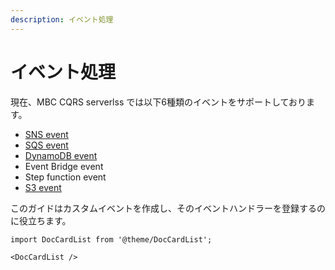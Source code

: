 ```yaml
---
description: イベント処理
---
```


# イベント処理

現在、MBC CQRS serverlss では以下6種類のイベントをサポートしております。

- [SNS event](https://docs.aws.amazon.com/lambda/latest/dg/with-sns.html#sns-sample-event)
- [SQS event](https://docs.aws.amazon.com/lambda/latest/dg/with-sqs.html#example-standard-queue-message-event)
- [DynamoDB event](https://docs.aws.amazon.com/lambda/latest/dg/with-ddb.html#events-sample-dynamodb)
- Event Bridge event
- Step function event
- [S3 event](https://docs.aws.amazon.com/lambda/latest/dg/with-s3.html)

このガイドはカスタムイベントを作成し、そのイベントハンドラーを登録するのに役立ちます。

```mdx-code-block
import DocCardList from '@theme/DocCardList';

<DocCardList />
```
